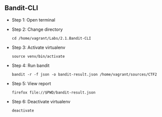 ## Bandit-CLI
* Step 1: Open terminal
* Step 2: Change directory

	 `cd /home/vagrant/Labs/2.1.Bandit-CLI`
* Step 3: Activate virtualenv 

	`source venv/bin/activate`
* Step 4: Run bandit 
	
	`bandit -r -f json -o bandit-result.json /home/vagrant/sources/CTF2`
* Step 5: View report
	
	`firefox file://$PWD/bandit-result.json`
* Step 6: Deactivate virtualenv
	
	`deactivate`

